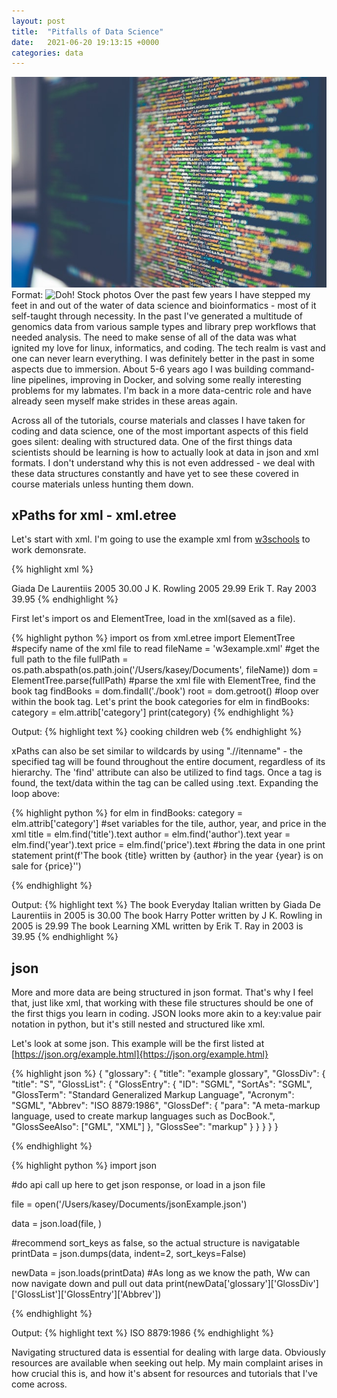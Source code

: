 ```yaml
---
layout: post
title:  "Pitfalls of Data Science"
date:   2021-06-20 19:13:15 +0000
categories: data
---
```

<!---You’ll find this post in your `_posts` directory. Go ahead and edit it and re-build the site to see your changes. You can rebuild the site in many different ways, but the most common way is to run `jekyll serve`, which launches a web server and auto-regenerates your site when a file is updated. --->
![](/images/data.jpg)
Format: ![Doh! Stock photos](url)
Over the past few years I have stepped my feet in and out of the water of data science and bioinformatics - most of it self-taught through necessity. In the past I've generated a multitude of genomics data from various sample types and library prep workflows that needed analysis. The need to make sense of all of the data was what ignited my love for linux, informatics, and coding. The tech realm is vast and one can never learn everything. I was definitely better in the past in some aspects due to immersion. About 5-6 years ago I was building command-line pipelines, improving in Docker, and solving some really interesting problems for my labmates. I'm back in a more data-centric role and have already seen myself make strides in these areas again.

Across all of the tutorials, course materials and classes I have taken for coding and data science, one of the most important aspects of this field goes silent: dealing with structured data. One of the first things data scientists should be learning is how to actually look at data in json and xml formats. I don't understand why this is not even addressed - we deal with these data structures constantly and have yet to see these covered in course materials unless hunting them down. 

## xPaths for xml - xml.etree

Let's start with xml. I'm going to use the example xml from [w3schools](https://www.w3schools.com/xml/xml_tree.asp) to work demonsrate.

{% highlight xml %}
<?xml version="1.0" encoding="UTF-8"?>
<bookstore>
  <book category="cooking">
    <title lang="en">Everyday Italian</title>
    <author>Giada De Laurentiis</author>
    <year>2005</year>
    <price>30.00</price>
  </book>
  <book category="children">
    <title lang="en">Harry Potter</title>
    <author>J K. Rowling</author>
    <year>2005</year>
    <price>29.99</price>
  </book>
  <book category="web">
    <title lang="en">Learning XML</title>
    <author>Erik T. Ray</author>
    <year>2003</year>
    <price>39.95</price>
  </book>
</bookstore>
{% endhighlight %}

First let's import os and ElementTree, load in the xml(saved as a file).

{% highlight python %}
import os
from xml.etree import ElementTree
#specify name of the xml file to read
fileName = 'w3example.xml'
#get the full path to the file
fullPath = os.path.abspath(os.path.join('/Users/kasey/Documents', fileName))
dom = ElementTree.parse(fullPath)
#parse the xml file with ElementTree, find the book tag
findBooks = dom.findall('./book')
root = dom.getroot()
#loop over within the book tag. Let's print the book categories
for elm in findBooks:
    category = elm.attrib['category'] 
    print(category)
{% endhighlight %}

Output:
{% highlight text %}
cooking
children
web
{% endhighlight %}

xPaths can also be set similar to wildcards by using ".//itenname" - the specified tag will be found throughout the entire document, regardless of its hierarchy. The 'find' attribute can also be utilized to find tags. Once a tag is found, the text/data within the tag can be called using .text. Expanding the loop above:

{% highlight python %}
for elm in findBooks:
    category = elm.attrib['category'] 
    #set variables for the tile, author, year, and price in the xml
    title = elm.find('title').text
    author = elm.find('author').text
    year = elm.find('year').text
    price = elm.find('price').text
    #bring the data in one print statement
    print(f'The book {title} written by {author} in the year {year} is on sale for {price}'')
  
{% endhighlight %}

Output:
{% highlight text %}
The book Everyday Italian written by Giada De Laurentiis in 2005 is 30.00
The book Harry Potter written by J K. Rowling in 2005 is 29.99
The book Learning XML written by Erik T. Ray in 2003 is 39.95
{% endhighlight %}

## json

More and more data are being structured in json format. That's why I feel that, just like xml, that working with these file structures should be one of the first thigs you learn in coding. JSON looks more akin to a key:value pair notation in python, but it's still nested and structured like xml. 

Let's look at some json. This example will be the first listed at [https://json.org/example.html]{https://json.org/example.html}

{% highlight json %}
{
    "glossary": {
        "title": "example glossary",
		"GlossDiv": {
            "title": "S",
			"GlossList": {
                "GlossEntry": {
                    "ID": "SGML",
					"SortAs": "SGML",
					"GlossTerm": "Standard Generalized Markup Language",
					"Acronym": "SGML",
					"Abbrev": "ISO 8879:1986",
					"GlossDef": {
                        "para": "A meta-markup language, used to create markup languages such as DocBook.",
						"GlossSeeAlso": ["GML", "XML"]
                    },
					"GlossSee": "markup"
                }
            }
        }
    }
}

{% endhighlight %}

{% highlight python %}
import json


#do api call up here to get json response, or load in a json file

file = open('/Users/kasey/Documents/jsonExample.json')

data  = json.load(file, )

#recommend sort_keys as false, so the actual structure is navigatable 
printData = json.dumps(data, indent=2, sort_keys=False)

newData = json.loads(printData)
#As long as we know the path, Ww can now navigate down and pull out data 
print(newData['glossary']['GlossDiv']['GlossList']['GlossEntry']['Abbrev'])
 

{% endhighlight %}

Output:
{% highlight text %}
ISO 8879:1986
{% endhighlight %}

Navigating structured data is essential for dealing with large data. Obviously resources are available when seeking out help. My main complaint arises in how crucial this is, and how it's absent for resources and tutorials that I've come across. 